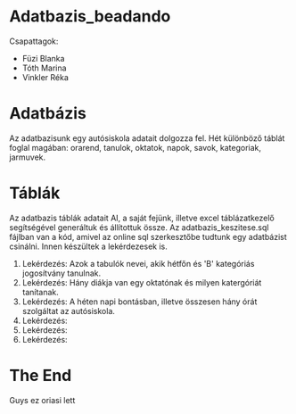 # Adatbazis_beadando
Csapattagok:
- Füzi Blanka
- Tóth Marina
- Vinkler Réka

# Adatbázis
Az adatbazisunk egy autósiskola adatait dolgozza fel. Hét különböző táblát foglal magában: orarend, tanulok, oktatok, napok, savok, kategoriak, jarmuvek.

# Táblák
Az adatbazis táblák adatait AI, a saját fejünk, illetve excel táblázatkezelő segítségével generáltuk és állítottuk össze.
Az adatbazis_keszitese.sql fájlban van a kód, amivel az online sql szerkesztőbe tudtunk egy adatbázist csinálni.
Innen készültek a lekérdezesek is.
1. Lekérdezés: Azok a tabulók nevei, akik hétfőn és 'B' kategóriás jogosítvány tanulnak.
2. Lekérdezés: Hány diákja van egy oktatónak és milyen katergóriát tanítanak.
3. Lekérdezés: A héten napi bontásban, illetve összesen hány órát szolgáltat az autósiskola.
4. Lekérdezés:
5. Lekérdezés:
6. Lekérdezés:

# The End
Guys ez oriasi lett
